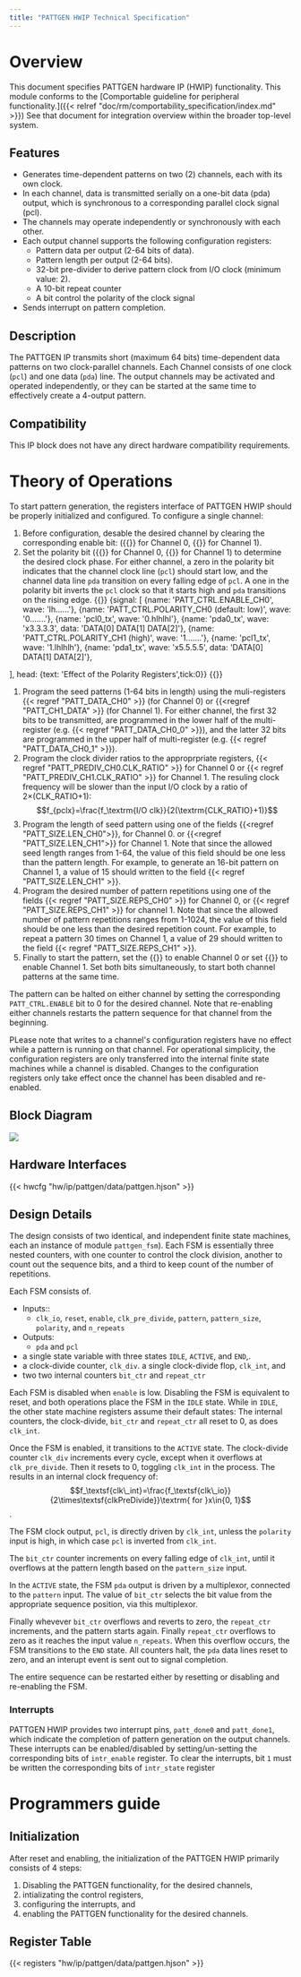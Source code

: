 ```yaml
---
title: "PATTGEN HWIP Technical Specification"
---
```


# Overview 

This document specifies PATTGEN hardware IP (HWIP) functionality.
This module conforms to the [Comportable guideline for peripheral functionality.]({{< relref "doc/rm/comportability_specification/index.md" >}})
See that document for integration overview within the broader top-level system.

## Features

- Generates time-dependent patterns on two (2) channels, each with its own clock.
-    In each channel, data is transmitted serially on a one-bit data (pda) output, which is synchronous to a corresponding parallel clock signal (pcl).
   -    The channels may operate independently or synchronously with each other. 
- Each output channel supports the following configuration registers:
    -	Pattern data per output (2-64 bits of data).
    -	Pattern length per output (2-64 bits).        
    -	32-bit pre-divider to derive pattern clock from I/O clock (minimum value: 2).
    -	A 10-bit repeat counter
    -   A bit control the polarity of the clock signal 
- Sends interrupt on pattern completion.
    
## Description 

The PATTGEN IP transmits short (maximum 64 bits) time-dependent data patterns on two clock-parallel  channels.
Each Channel consists of one clock (`pcl`) and one data (`pda`) line.
The output channels may be activated and operated independently, or they can be started at the same time to effectively create a 4-output pattern.
 
## Compatibility

This IP block does not have any direct hardware compatibility requirements.

# Theory of Operations 

To start pattern generation, the registers interface of PATTGEN HWIP should be properly initialized and configured.
To configure a single channel:
1. Before configuration, desable the desired channel by clearing the corresponding enable bit: ({{<regref PATT_CTRL.ENABLE_CH0>}} for Channel 0, {{<regref PATT_CTRL.ENABLE_CH1>}} for Channel 1).
1. Set the polarity bit ({{<regref PATT_CTRL.POLARITY_CH0>}} for Channel 0, {{<regref PATT_CTRL.POLARITY_CH1>}} for Channel 1) to determine the desired clock phase.
For either channel, a zero in the polarity bit indicates that the channel clock line (`pcl`) should start low, and the channel data line `pda` transition on every falling edge of `pcl`.
A one in the polarity bit inverts the `pcl` clock so that it starts high and `pda` transitions on the rising edge.
{{<wavejson>}}
{signal: [
  {name: 'PATT_CTRL.ENABLE_CH0', wave: 'lh......'},
  {name: 'PATT_CTRL.POLARITY_CH0 (default: low)', wave: '0.......'},
  {name: 'pcl0_tx', wave: '0.hlhlhl'},
  {name: 'pda0_tx', wave: 'x3.3.3.3', data: 'DATA[0] DATA[1] DATA[2]'},
  {name: 'PATT_CTRL.POLARITY_CH1 (high)', wave: '1.......'},
  {name: 'pcl1_tx', wave: '1.lhlhlh'},
  {name: 'pda1_tx', wave: 'x5.5.5.5', data: 'DATA[0] DATA[1] DATA[2]'},
  
],
  head: {text: 'Effect of the Polarity Registers',tick:0}}
{{</wavejson>}}

1. Program the seed patterns (1-64 bits in length) using the muli-registers {{< regref "PATT_DATA_CH0" >}} (for Channel 0) or {{<regref "PATT_CH1_DATA" >}} (for Channel 1).
For either channel, the first 32 bits to be transmitted, are programmed in the lower half of the multi-register (e.g. {{< regref "PATT_DATA_CH0_0" >}}), and the latter 32 bits are programmed in the upper half of multi-register (e.g. {{< regref "PATT_DATA_CH0_1" >}}).
1. Program the clock divider ratios to the approprpriate registers, {{< regref "PATT_PREDIV_CH0.CLK_RATIO" >}} for Channel 0 or {{< regref "PATT_PREDIV_CH1.CLK_RATIO" >}} for Channel 1.
The resuling clock frequency will be slower than the input I/O clock by a ratio of 2&times;(CLK_RATIO+1):
$$f_{pclx}=\frac{f_\textrm{I/O clk}}{2(\textrm{CLK_RATIO}+1)}$$
1. Program the length of seed pattern using one of the fields {{<regref "PATT_SIZE.LEN_CH0">}}, for Channel 0. or {{<regref "PATT_SIZE.LEN_CH1">}} for Channel 1.
Note that since the allowed seed length ranges from 1-64, the value of this field should be one less than the pattern length.
For example, to generate an 16-bit pattern on Channel 1, a value of 15 should written to the field {{< regref "PATT_SIZE.LEN_CH1" >}}. 
1. Program the desired number of pattern repetitions using one of the fields {{< regref "PATT_SIZE.REPS_CH0" >}} for Channel 0, or {{< regref "PATT_SIZE.REPS_CH1" >}}  for channel 1.
Note that since the allowed number of pattern repetitions ranges from 1-1024, the value of this field should be one less than the desired repetition count.
For example, to repeat a pattern 30 times on Channel 1, a value of 29 should written to the field {{< regref "PATT_SIZE.REPS_CH1" >}}. 
1. Finally to start the pattern, set the {{<regref PATT_CTRL.ENABLE_CH0>}} to enable Channel 0 or set {{<regref PATT_CTRL.ENABLE_CH1>}} to enable Channel 1.
Set both bits simultaneously, to start both channel patterns at the same time.

The pattern can be halted on either channel by setting the corresponding `PATT_CTRL.ENABLE` bit to 0 for the desired channel.
Note that re-enabling either channels restarts the pattern sequence for that channel from the beginning.

PLease note that writes to a channel's configuration registers have no effect while a pattern is running on that channel.
For operational simplicity, the configuration registers are only transferred into the internal finite state machines while a channel is disabled.
Changes to the configuration registers only take effect once the channel has been disabled and re-enabled.

## Block Diagram

![](pattgen_block_diagram.svg)

## Hardware Interfaces

{{< hwcfg "hw/ip/pattgen/data/pattgen.hjson" >}}

## Design Details 

The design consists of two identical, and independent finite state machines, each an instance of module `pattgen_fsm`).
Each FSM is essentially three nested counters, with one counter to control the clock division, another to count out the sequence bits, and a third to keep count of the number of repetitions.

Each FSM consists of.
- Inputs::
    - `clk_io`, `reset`, `enable`, `clk_pre_divide`, `pattern`, `pattern_size`, `polarity`,  and `n_repeats`
- Outputs:
    - `pda` and `pcl`
- a single state variable with three states `IDLE`, `ACTIVE`, and `END`,.
- a clock-divide counter, `clk_div`. a single clock-divide flop, `clk_int`, and
- two two internal counters `bit_ctr` and `repeat_ctr`

Each FSM is disabled when `enable` is low.
Disabling the FSM is equivalent to reset, and both operations place the FSM in the `IDLE` state.
While in `IDLE`, the other state machine registers assume their default states:
The internal counters, the clock-divide, `bit_ctr` and `repeat_ctr` all reset to 0, as does `clk_int`.

Once the FSM is enabled, it transitions to the `ACTIVE` state.  The clock-divide counter `clk_div` increments every cycle, except when it overflows at `clk_pre_divide`.
Then it resets to 0, toggling `clk_int` in the process.
The results in an internal clock frequency of:
$$f_\textsf{clk\_int}=\frac{f_\textsf{clk\_io}}{2\times\textsf{clkPreDivide}}\textrm{ for }x\in{0, 1}$$.

The FSM clock output, `pcl`, is directly driven by `clk_int`, unless the `polarity` input is high, in which case `pcl` is inverted from `clk_int`.

The `bit_ctr` counter increments on every falling edge of `clk_int`, until it overflows at the pattern length based on the `pattern_size` input.

In the `ACTIVE` state, the FSM `pda` output is driven by a multiplexor, connected to the `pattern` input.
The value of `bit_ctr` selects the bit value from the appropriate sequence position, via this multiplexor.

Finally whevever `bit_ctr` overflows and reverts to zero, the `repeat_ctr` increments, and the pattern starts again.
Finally `repeat_ctr` overflows to zero as it reaches the input value `n_repeats`.
When this overflow occurs, the FSM transitions to the `END` state.
All counters halt, the `pda` data lines reset to zero, and an interupt event is sent out to signal completion.

The entire sequence can be restarted either by resetting or disabling and re-enabling the FSM.

### Interrupts

PATTGEN HWIP provides two interrupt pins, `patt_done0` and `patt_done1`, which 
indicate the completion of pattern generation on the output channels. 
These interrupts can be enabled/disabled by setting/un-setting the corresponding 
bits of `intr_enable` register. To clear the interrupts, 
bit `1` must be written the corresponding bits of `intr_state` register

# Programmers guide

## Initialization

After reset and enabling, the initialization of the PATTGEN HWIP primarily consists of 4 steps:
1. Disabling the PATTGEN functionality, for the desired channels,
1. intializating the control registers,
1. configuring the interrupts, and
1. enabling the PATTGEN functionality for the desired channels.

## Register Table 

{{< registers "hw/ip/pattgen/data/pattgen.hjson" >}}
